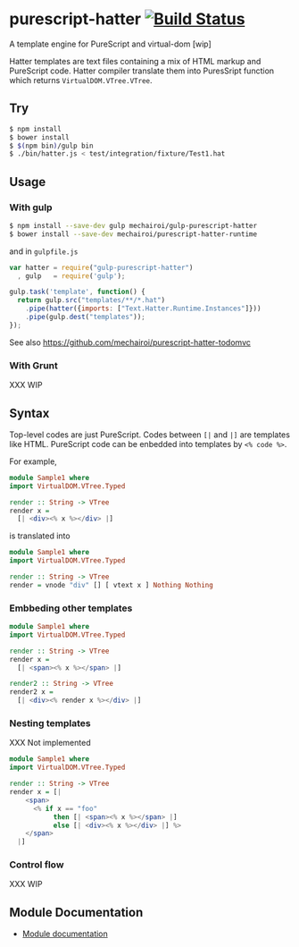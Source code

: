 purescript-hatter [![Build Status](https://travis-ci.org/mechairoi/purescript-hatter.svg?branch=master)](https://travis-ci.org/mechairoi/purescript-hatter)
===
A template engine for PureScript and virtual-dom [wip]

Hatter templates are text files containing a mix of HTML markup and PureScript code.
Hatter compiler translate them into PuresSript function which returns `VirtualDOM.VTree.VTree`.

## Try
```bash
$ npm install
$ bower install
$ $(npm bin)/gulp bin
$ ./bin/hatter.js < test/integration/fixture/Test1.hat
```

## Usage

### With gulp

```bash
$ npm install --save-dev gulp mechairoi/gulp-purescript-hatter
$ bower install --save-dev mechairoi/purescript-hatter-runtime
```

and in `gulpfile.js`

```javascript
var hatter = require("gulp-purescript-hatter")
  , gulp   = require('gulp');

gulp.task('template', function() {
  return gulp.src("templates/**/*.hat")
    .pipe(hatter({imports: ["Text.Hatter.Runtime.Instances"]}))
    .pipe(gulp.dest("templates"));
});
```

See also https://github.com/mechairoi/purescript-hatter-todomvc

### With Grunt

XXX WIP

## Syntax

Top-level codes are just PureScript.
Codes between `[|` and `|]` are templates like HTML. PureScript code can be enbedded into templates by `<% code %>`.

For example,

```purescript
module Sample1 where
import VirtualDOM.VTree.Typed

render :: String -> VTree
render x =
  [| <div><% x %></div> |]
```

is translated into

```purescript
module Sample1 where
import VirtualDOM.VTree.Typed

render :: String -> VTree
render = vnode "div" [] [ vtext x ] Nothing Nothing
```

### Embbeding other templates

```purescript
module Sample1 where
import VirtualDOM.VTree.Typed

render :: String -> VTree
render x =
  [| <span><% x %></span> |]

render2 :: String -> VTree
render2 x =
  [| <div><% render x %></div> |]
```

### Nesting templates

XXX Not implemented

```purescript
module Sample1 where
import VirtualDOM.VTree.Typed

render :: String -> VTree
render x = [|
    <span>
      <% if x == "foo"
           then [| <span><% x %></span> |]
           else [| <div><% x %></div> |] %>
    </span>
  |]
```

### Control flow

XXX WIP

## Module Documentation

- [Module documentation](src/Text/README.md)
